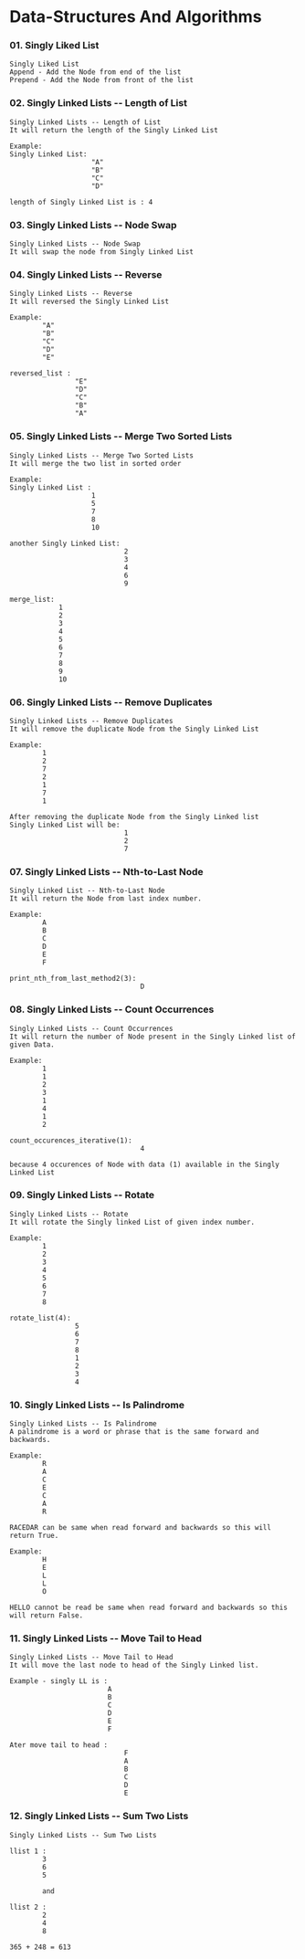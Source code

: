 # Data-Structures And Algorithms


### 01. Singly Liked List

    Singly Liked List
    Append - Add the Node from end of the list
    Prepend - Add the Node from front of the list

### 02. Singly Linked Lists -- Length of List

    Singly Linked Lists -- Length of List
    It will return the length of the Singly Linked List 

    Example:
    Singly Linked List:
                        "A"
                        "B"
                        "C"
                        "D"

    length of Singly Linked List is : 4

### 03. Singly Linked Lists -- Node Swap

    Singly Linked Lists -- Node Swap
    It will swap the node from Singly Linked List


### 04. Singly Linked Lists -- Reverse

    Singly Linked Lists -- Reverse
    It will reversed the Singly Linked List

    Example:
            "A"
            "B"
            "C"
            "D"
            "E"
    
    reversed_list :
                    "E"
                    "D"
                    "C"
                    "B"
                    "A"

### 05. Singly Linked Lists -- Merge Two Sorted Lists

    Singly Linked Lists -- Merge Two Sorted Lists
    It will merge the two list in sorted order

    Example: 
    Singly Linked List : 
                        1
                        5
                        7
                        8
                        10
    
    another Singly Linked List:
                                2
                                3
                                4
                                6
                                9

    merge_list: 
                1
                2
                3
                4
                5
                6
                7
                8
                9
                10

### 06. Singly Linked Lists -- Remove Duplicates

    Singly Linked Lists -- Remove Duplicates
    It will remove the duplicate Node from the Singly Linked List

    Example:
            1
            2
            7
            2
            1
            7
            1

    After removing the duplicate Node from the Singly Linked list
    Singly Linked List will be:
                                1
                                2
                                7     

### 07. Singly Linked Lists -- Nth-to-Last Node

    Singly Linked List -- Nth-to-Last Node
    It will return the Node from last index number.

    Example:
            A
            B
            C
            D
            E
            F
    
    print_nth_from_last_method2(3):
                                    D

### 08. Singly Linked Lists -- Count Occurrences

    Singly Linked Lists -- Count Occurrences
    It will return the number of Node present in the Singly Linked list of given Data.

    Example:
            1
            1
            2
            3
            1
            4
            1
            2
        
    count_occurences_iterative(1):
                                    4

    because 4 occurences of Node with data (1) available in the Singly Linked List 

### 09. Singly Linked Lists -- Rotate

    Singly Linked Lists -- Rotate
    It will rotate the Singly linked List of given index number.

    Example:
            1
            2
            3
            4
            5
            6
            7
            8

    rotate_list(4):
                    5
                    6
                    7
                    8
                    1
                    2
                    3
                    4

### 10. Singly Linked Lists -- Is Palindrome

    Singly Linked Lists -- Is Palindrome
    A palindrome is a word or phrase that is the same forward and backwards.

    Example:
            R
            A
            C
            E
            C
            A
            R

    RACEDAR can be same when read forward and backwards so this will return True.

    Example:
            H
            E
            L
            L
            O

    HELLO cannot be read be same when read forward and backwards so this will return False.

### 11. Singly Linked Lists -- Move Tail to Head

    Singly Linked Lists -- Move Tail to Head
    It will move the last node to head of the Singly Linked list.

    Example - singly LL is : 
                            A
                            B 
                            C 
                            D 
                            E 
                            F

    Ater move tail to head : 
                                F 
                                A 
                                B 
                                C 
                                D 
                                E

### 12. Singly Linked Lists -- Sum Two Lists

    Singly Linked Lists -- Sum Two Lists

    llist 1 : 
            3 
            6 
            5 
            
            and

    llist 2 : 
            2 
            4 
            8

    365 + 248 = 613

    

